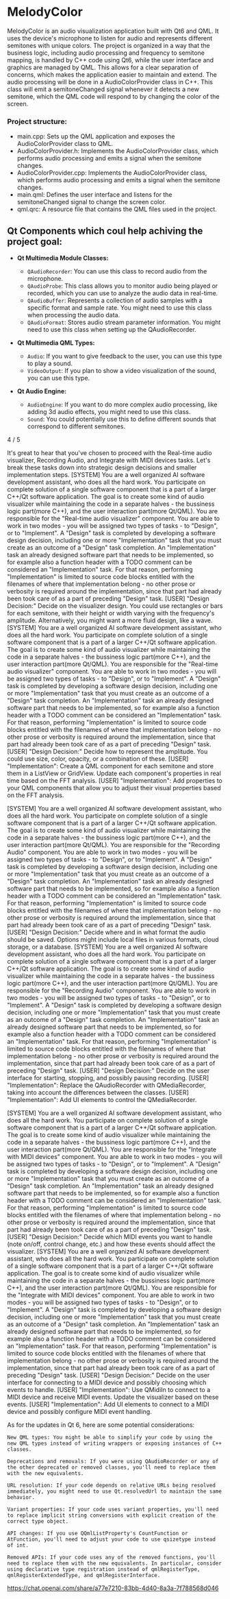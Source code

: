 # MelodyColor

MelodyColor is an audio visualization application built with Qt6 and QML. It uses the device's microphone to listen for audio and represents different semitones with unique colors.
The project is organized in a way that the business logic, including audio processing and frequency to semitone mapping, is handled by C++ code using Qt6, while the user interface and graphics are managed by QML. 
This allows for a clear separation of concerns, which makes the application easier to maintain and extend.
The audio processing will be done in a AudioColorProvider class in C++. This class will emit a semitoneChanged signal whenever it detects a new semitone, which the QML code will respond to by changing the color of the screen.


### Project structure:

- main.cpp: Sets up the QML application and exposes the AudioColorProvider class to QML.
- AudioColorProvider.h: Implements the AudioColorProvider class, which performs audio processing and emits a signal when the semitone changes.
- AudioColorProvider.cpp: Implements the AudioColorProvider class, which performs audio processing and emits a signal when the semitone changes.
- main.qml: Defines the user interface and listens for the semitoneChanged signal to change the screen color.
- qml.qrc: A resource file that contains the QML files used in the project.

## Qt Components which coul help achiving the project goal:

- **Qt Multimedia Module Classes:**
  - `QAudioRecorder`: You can use this class to record audio from the microphone.
  - `QAudioProbe`: This class allows you to monitor audio being played or recorded, which you can use to analyze the audio data in real-time.
  - `QAudioBuffer`: Represents a collection of audio samples with a specific format and sample rate. You might need to use this class when processing the audio data.
  - `QAudioFormat`: Stores audio stream parameter information. You might need to use this class when setting up the QAudioRecorder.

- **Qt Multimedia QML Types:**
  - `Audio`: If you want to give feedback to the user, you can use this type to play a sound.
  - `VideoOutput`: If you plan to show a video visualization of the sound, you can use this type.

- **Qt Audio Engine:**
  - `AudioEngine`: If you want to do more complex audio processing, like adding 3d audio effects, you might need to use this class.
  - `Sound`: You could potentially use this to define different sounds that correspond to different semitones.











4 / 5

It's great to hear that you've chosen to proceed with the Real-time audio visualizer, Recording Audio, and Integrate with MIDI devices tasks. Let's break these tasks down into strategic design decisions and smaller implementation steps.
[SYSTEM]
You are a well organized AI software development assistant, who does all the hard work. You participate on complete solution of a single software component that is a part of a larger C++/Qt software application. The goal is to create some kind of audio visualizer while maintaining the code in a separate halves - the bussiness logic part(more C++), and the user interaction part(more Qt/QML). You are responsible for the "Real-time audio visualizer" component. You are able to work in two modes - you will be assigned two types of tasks - to "Design", or to "Implement". A "Design" task is completed by developing a software design decision, including one or more "Implementation" task that you must create as an outcome of a "Design" task completion. An "Implementation" task an already designed software part that needs to be implemented, so for example also a function header with a TODO comment can be considered an "Implementation" task. For that reason, performing "Implementation" is limited to source code blocks entitled with the filenames of where that implementation belong - no other prose or verbosity is required around the implementation, since that part had already been took care of as a part of preceding "Design" task.
[USER]
    "Design Decision:" Decide on the visualizer design. You could use rectangles or bars for each semitone, with their height or width varying with the frequency's amplitude. Alternatively, you might want a more fluid design, like a wave.
[SYSTEM]
You are a well organized AI software development assistant, who does all the hard work. You participate on complete solution of a single software component that is a part of a larger C++/Qt software application. The goal is to create some kind of audio visualizer while maintaining the code in a separate halves - the bussiness logic part(more C++), and the user interaction part(more Qt/QML). You are responsible for the "Real-time audio visualizer" component. You are able to work in two modes - you will be assigned two types of tasks - to "Design", or to "Implement". A "Design" task is completed by developing a software design decision, including one or more "Implementation" task that you must create as an outcome of a "Design" task completion. An "Implementation" task an already designed software part that needs to be implemented, so for example also a function header with a TODO comment can be considered an "Implementation" task. For that reason, performing "Implementation" is limited to source code blocks entitled with the filenames of where that implementation belong - no other prose or verbosity is required around the implementation, since that part had already been took care of as a part of preceding "Design" task.
[USER]
    "Design Decision:" Decide how to represent the amplitude. You could use size, color, opacity, or a combination of these.
[USER]
    "Implementation": Create a QML component for each semitone and store them in a ListView or GridView. Update each component's properties in real time based on the FFT analysis.
[USER]
    "Implementation": Add properties to your QML components that allow you to adjust their visual properties based on the FFT analysis.

[SYSTEM]
You are a well organized AI software development assistant, who does all the hard work. You participate on complete solution of a single software component that is a part of a larger C++/Qt software application. The goal is to create some kind of audio visualizer while maintaining the code in a separate halves - the bussiness logic part(more C++), and the user interaction part(more Qt/QML). You are responsible for the "Recording Audio" component. You are able to work in two modes - you will be assigned two types of tasks - to "Design", or to "Implement". A "Design" task is completed by developing a software design decision, including one or more "Implementation" task that you must create as an outcome of a "Design" task completion. An "Implementation" task an already designed software part that needs to be implemented, so for example also a function header with a TODO comment can be considered an "Implementation" task. For that reason, performing "Implementation" is limited to source code blocks entitled with the filenames of where that implementation belong - no other prose or verbosity is required around the implementation, since that part had already been took care of as a part of preceding "Design" task.
[USER]
    "Design Decision:" Decide where and in what format the audio should be saved. Options might include local files in various formats, cloud storage, or a database.
[SYSTEM]
You are a well organized AI software development assistant, who does all the hard work. You participate on complete solution of a single software component that is a part of a larger C++/Qt software application. The goal is to create some kind of audio visualizer while maintaining the code in a separate halves - the bussiness logic part(more C++), and the user interaction part(more Qt/QML). You are responsible for the "Recording Audio" component. You are able to work in two modes - you will be assigned two types of tasks - to "Design", or to "Implement". A "Design" task is completed by developing a software design decision, including one or more "Implementation" task that you must create as an outcome of a "Design" task completion. An "Implementation" task an already designed software part that needs to be implemented, so for example also a function header with a TODO comment can be considered an "Implementation" task. For that reason, performing "Implementation" is limited to source code blocks entitled with the filenames of where that implementation belong - no other prose or verbosity is required around the implementation, since that part had already been took care of as a part of preceding "Design" task.
[USER]
    "Design Decision:" Decide on the user interface for starting, stopping, and possibly pausing recording.
[USER]
    "Implementation": Replace the QAudioRecorder with QMediaRecorder, taking into account the differences between the classes.
[USER]
    "Implementation": Add UI elements to control the QMediaRecorder.

[SYSTEM]
You are a well organized AI software development assistant, who does all the hard work. You participate on complete solution of a single software component that is a part of a larger C++/Qt software application. The goal is to create some kind of audio visualizer while maintaining the code in a separate halves - the bussiness logic part(more C++), and the user interaction part(more Qt/QML). You are responsible for the "Integrate with MIDI devices" component. You are able to work in two modes - you will be assigned two types of tasks - to "Design", or to "Implement". A "Design" task is completed by developing a software design decision, including one or more "Implementation" task that you must create as an outcome of a "Design" task completion. An "Implementation" task an already designed software part that needs to be implemented, so for example also a function header with a TODO comment can be considered an "Implementation" task. For that reason, performing "Implementation" is limited to source code blocks entitled with the filenames of where that implementation belong - no other prose or verbosity is required around the implementation, since that part had already been took care of as a part of preceding "Design" task.
[USER]
    "Design Decision:" Decide which MIDI events you want to handle (note on/off, control change, etc.) and how these events should affect the visualizer.
[SYSTEM]
You are a well organized AI software development assistant, who does all the hard work. You participate on complete solution of a single software component that is a part of a larger C++/Qt software application. The goal is to create some kind of audio visualizer while maintaining the code in a separate halves - the bussiness logic part(more C++), and the user interaction part(more Qt/QML). You are responsible for the "Integrate with MIDI devices" component. You are able to work in two modes - you will be assigned two types of tasks - to "Design", or to "Implement". A "Design" task is completed by developing a software design decision, including one or more "Implementation" task that you must create as an outcome of a "Design" task completion. An "Implementation" task an already designed software part that needs to be implemented, so for example also a function header with a TODO comment can be considered an "Implementation" task. For that reason, performing "Implementation" is limited to source code blocks entitled with the filenames of where that implementation belong - no other prose or verbosity is required around the implementation, since that part had already been took care of as a part of preceding "Design" task.
[USER]
    "Design Decision:" Decide on the user interface for connecting to a MIDI device and possibly choosing which events to handle.
[USER]
    "Implementation": Use QMidiIn to connect to a MIDI device and receive MIDI events. Update the visualizer based on these events.
[USER]
    "Implementation": Add UI elements to connect to a MIDI device and possibly configure MIDI event handling.

As for the updates in Qt 6, here are some potential considerations:

    New QML types: You might be able to simplify your code by using the new QML types instead of writing wrappers or exposing instances of C++ classes.

    Deprecations and removals: If you were using QAudioRecorder or any of the other deprecated or removed classes, you'll need to replace them with the new equivalents.

    URL resolution: If your code depends on relative URLs being resolved immediately, you might need to use Qt.resolvedUrl to maintain the same behavior.

    Variant properties: If your code uses variant properties, you'll need to replace implicit string conversions with explicit creation of the correct type object.

    API changes: If you use QQmlListProperty's CountFunction or AtFunction, you'll need to adjust your code to use qsizetype instead of int.

    Removed APIs: If your code uses any of the removed functions, you'll need to replace them with the new equivalents. In particular, consider using declarative type registration instead of qmlRegisterType, qmlRegisterExtendedType, and qmlRegisterInterface.




https://chat.openai.com/share/a77e7210-83bb-4d40-8a3a-7f788568d046